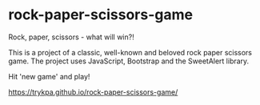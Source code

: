 # rock-paper-scissors-game

Rock, paper, scissors - what will win?!

This is a project of a classic, well-known and beloved rock paper scissors game. The project uses JavaScript, Bootstrap and the SweetAlert library.

Hit 'new game' and play!

https://trykpa.github.io/rock-paper-scissors-game/
